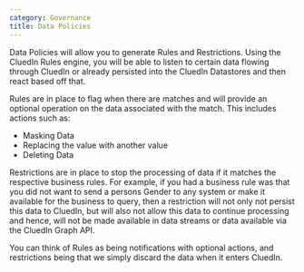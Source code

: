 ```yaml
---
category: Governance
title: Data Policies
---
```


Data Policies will allow you to generate Rules and Restrictions. Using the CluedIn Rules engine, you will be able to listen to certain data flowing through CluedIn or already persisted into the CluedIn Datastores and then react based off that. 

Rules are in place to flag when there are matches and will provide an optional operation on the data associated with the match. This includes actions such as: 

 - Masking Data
 - Replacing the value with another value
 - Deleting Data

 Restrictions are in place to stop the processing of data if it matches the respective business rules. For example, if you had a business rule was that you did not want to send a persons Gender to any system or make it available for the business to query, then a restriction will not only not persist this data to CluedIn, but will also not allow this data to continue processing and hence, will not be made available in data streams or data available via the CluedIn Graph API.

 You can think of Rules as being notifications with optional actions, and restrictions being that we simply discard the data when it enters CluedIn.